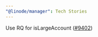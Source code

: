 ```yaml
---
"@linode/manager": Tech Stories
---
```


Use RQ for isLargeAccount ([#9402](https://github.com/linode/manager/pull/9402))
